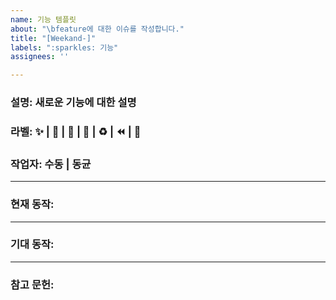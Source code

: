 ```yaml
---
name: 기능 템플릿
about: "\bfeature에 대한 이슈를 작성합니다."
title: "[Weekand-]"
labels: ":sparkles: 기능"
assignees: ''

---
```


### 설명: 새로운 기능에 대한 설명
### 라벨: ✨ | 🐛 | 🎨 | 📝 | ♻️ | ⏪ | 🔀
### 작업자: 수동 | 동균

---

### 현재 동작:

---

### 기대 동작:

---

### 참고 문헌:
